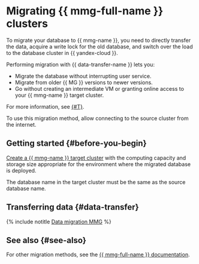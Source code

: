 # Migrating {{ mmg-full-name }} clusters

To migrate your database to {{ mmg-name }}, you need to directly transfer the data, acquire a write lock for the old database, and switch over the load to the database cluster in {{ yandex-cloud }}.

Performing migration with {{ data-transfer-name }} lets you:

* Migrate the database without interrupting user service.
* Migrate from older {{ MG }} versions to newer versions.
* Go without creating an intermediate VM or granting online access to your {{ mmg-name }} target cluster.

For more information, see [{#T}](../concepts/use-cases.md).

To use this migration method, allow connecting to the source cluster from the internet.

## Getting started {#before-you-begin}

[Create a {{ mmg-name }} target cluster](../../managed-mongodb/operations/cluster-create.md) with the computing capacity and storage size appropriate for the environment where the migrated database is deployed.

The database name in the target cluster must be the same as the source database name.

## Transferring data {#data-transfer}

{% include notitle [Data migration MMG](../../_tutorials/dataplatform/datatransfer/managed-mongodb.md) %}

## See also {#see-also}

For other migration methods, see the [{{ mmg-full-name }} documentation](../../managed-mongodb/tutorials/data-migration.md).